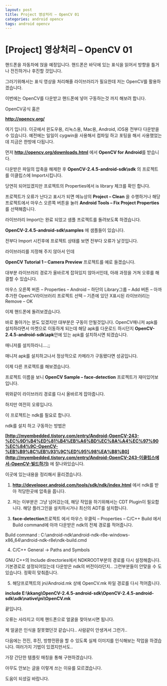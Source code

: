 ```yaml
---
layout: post
title: Project 영상처리 – OpenCV 01
categories: android opencv
tags: android opencv
---
```


# [Project] 영상처리 – OpenCV 01

핸드폰을 자동차에 얹을 예정입니다. 핸드폰은 바닥에 있는 표식을 읽어서 방향을 틀거나 전진하거나 후진할 것입니다.

 

그러기위해서는 표식 영상을 처리해줄 라이브러리가 필요한데 저는 OpenCV를 활용하겠습니다.

 

이번에는 OpenCV를 다운받고 핸드폰에 넣어 구동하는것 까지 해보려 합니다.

 

OpenCV공식 홈은

**http://opencv.org/**

여기 입니다.  이곳에서 윈도우용, 리눅스용, Mac용, Android, iOS용 전부다 다운받을 수 있습니다. 예전에는 일일이 cygwin을 사용해서 컴파일 하고 포팅을 해서 사용했었는데 지금은 한방에 다됩니다.

 

먼저 **http://opencv.org/downloads.html** 에서 **OpenCV for Android**를 받습니다.

 

다운받은 파일의 압축을 해제한 후 **OpenCV-2.4.5-android-sdk\sdk** 의 프로젝트를 이클립스에 Import시킵니다.

당연히 되어있겠지만 프로젝트의 Properties에서 is library 체크를 확인 합니다.

 

프로젝트가 오류가 난다고 표시가 되면 메뉴상의 **Project – Clean** 을 수행하거나 해당프로젝트에서 마우스 오른쪽 버튼을 눌러 **Android Tools – Fix Project Properties** 를 선택해줍니다.

 

라이브러리 Import는 완료 되었고 샘플 프로젝트를 돌려보도록 하겠습니다.

**OpenCV-2.4.5-android-sdk\samples** 에 샘플들이 있습니다. 

전부다 Import 시킨후에 프로젝트 상태를 보면 전부다 오류가 날것입니다.

라이브러리를 지정해 주지 않아서 인데

**OpenCV Tutorial 1 – Camera Preview** 프로젝트를 예로 들겠습니다.

 

대부분 라이브러리 경로가 올바르게 잡혀있지 않아서인데, 아래 과정을 거쳐 오류를 해결할 수 있습니다.

 

마우스 오른쪽 버튼 – Properties – Android – 하단의 Library그룹 – Add 버튼 – 아까 추가한 OpenCV라이브러리 프로젝트 선택 – 기존에 있던 X표시된 라이브러리는 Remove – OK

 

이제 핸드폰에 돌려보겠습니다.

바로 돌아가는 분도 있겠지만 대부분은 구동이 안될것입니다. OpenCV매니저 apk를 설치하라면서 마켓으로 이동하게 되는데 해당 apk를 다운로드 하시던지 **OpenCV-2.4.5-android-sdk\apk**안에 있는 apk를 설치하시면 되겠습니다.

매니저를 설치하라니….;;

매니저 apk를 설치하고나서 정상적으로 카메라가 구동됐다면 성공입니다.

 

이제 다른 프로젝트를 해보겠습니다.

프로젝트 이름을 보니 **OpenCV Sample – face-detection** 프로젝트가 재미있어보입니다.

위와같이 라이브러리 경로를 다시 올바르게 잡아줍니다.

하지만 여전히 오류입니다.

 

이 프로젝트는 ndk를 필요로 합니다.

ndk를 설치 하고 구동하는 방법은

**[http://myembedded.tistory.com/entry/Android-OpenCV-243-%EC%9D%B4%ED%81%B4%EB%A6%BD%EC%8A%A4%EC%97%90%EC%84%9C-OpenCV-%EB%B9%8C%EB%93%9C%ED%95%98%EA%B8%B0](http://myembedded.tistory.com/entry/Android-OpenCV-243-이클립스에서-OpenCV-빌드하기)** 에 잘나와있습니다.

이곳에 있는내용을 정리해서 올리겠습니다.

 

1. **http://developer.android.com/tools/sdk/ndk/index.html** 에서 ndk를 받아 적당한곳에 압축을 풉니다.

 

2. 저는 이부분은 그냥 넘어갔는데, 해당 작업을 하기위해서는 CDT Plugin이 필요합니다. 해당 플러그인을 설치하시거나 최신의 ADT를 설치합니다.

 

3. **face-detection**프로젝트 에서 마우스 우클릭 – Properties – C/C++ Build 에서 Build command에 아까 다운받은 ndk의 전체 경로를 적어줍니다.

Build command : C:\android-ndk\android-ndk-r8e-windows-x86_64\android-ndk-r8e\ndk-build.cmd

 

4. C/C++ General -> Paths and Symbols

GNU C++의 Include directories에서 NDKROOT부분의 경로를 다시 설정해줍니다. 기본경로로 설정되어있는데 다운받은 ndk의 버전이라던지.. 그런부분들이 안맞을 수 도 있습니다. 정확히 맞춰줍니다.

 

5. 해당프로젝트의 jni/Android.mk 상에 OpenCV.mk 파일 경로를 다시 적어줍니다.

**include E:\kkang\OpenCV-2.4.5-android-sdk\OpenCV-2.4.5-android-sdk\sdk\native\jni\OpenCV.mk**

 

끝입니다.

오류는 사라지고 이제 핸드폰으로 얼굴을 찾아보시면 됩니다.

제 얼굴은 인식을 잘못했던것 같습니다.. 사람같이 안생겨서 그런가..

 

다음에는 전진, 후진, 방향전환을 할 수 있도록 실제 이미지를 인식해보는 작업을 하겠습니다. 여러가지 기법이 있겠지만서도..

가장 간단한 템플릿 매칭을 통해 구현하겠습니다.

 

아무도 안보는 글을 이렇게 쓰는 이유를 모르겠습니다.

 

도움이 되셨길 바랍니다.